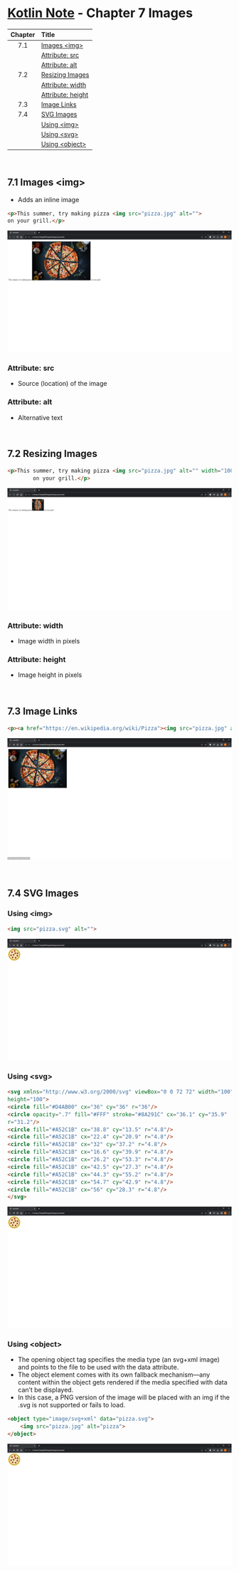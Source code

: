 # [Kotlin Note](../../README.md) - Chapter 7 Images
| Chapter | Title |
| :-: | :- |
| 7.1 | [Images \<img>](#71-images-img) |
|  | [Attribute: src](#attribute-src) |
|  | [Attribute: alt](#attribute-alt) |
| 7.2 | [Resizing Images](#72-resizing-images) |
|  | [Attribute: width](#attribute-width) |
|  | [Attribute: height](#attribute-height) |
| 7.3 | [Image Links](#73-image-links) |
| 7.4 | [SVG Images](#74-svg-images) |
|  | [Using \<img>](#using-img) |
|  | [Using \<svg>](#using-svg) |
|  | [Using \<object>](#using-object) |

<br>

## 7.1 Images \<img>
- Adds an inline image
```html
<p>This summer, try making pizza <img src="pizza.jpg" alt="">
on your grill.</p>
```
![](../../images/Part-I/image-7-1.PNG)

### Attribute: src
- Source (location) of the image

### Attribute: alt
- Alternative text

<br>

## 7.2 Resizing Images
```html
<p>This summer, try making pizza <img src="pizza.jpg" alt="" width="100" height="100">
        on your grill.</p>
```
![](../../images/Part-I/image-7-2.PNG)

### Attribute: width
- Image width in pixels

### Attribute: height
- Image height in pixels

<br>

## 7.3 Image Links
```html
<p><a href="https://en.wikipedia.org/wiki/Pizza"><img src="pizza.jpg" alt=""></a></p>
```
![](../../images/Part-I/image-7-3.PNG)

<br>

## 7.4 SVG Images
### Using \<img>
```html
<img src="pizza.svg" alt="">
```
![](../../images/Part-I/image-7-4.PNG)

### Using \<svg>
```html
<svg xmlns="http://www.w3.org/2000/svg" viewBox="0 0 72 72" width="100"
height="100">
<circle fill="#D4AB00" cx="36" cy="36" r="36"/>
<circle opacity=".7" fill="#FFF" stroke="#8A291C" cx="36.1" cy="35.9"
r="31.2"/>
<circle fill="#A52C1B" cx="38.8" cy="13.5" r="4.8"/>
<circle fill="#A52C1B" cx="22.4" cy="20.9" r="4.8"/>
<circle fill="#A52C1B" cx="32" cy="37.2" r="4.8"/>
<circle fill="#A52C1B" cx="16.6" cy="39.9" r="4.8"/>
<circle fill="#A52C1B" cx="26.2" cy="53.3" r="4.8"/>
<circle fill="#A52C1B" cx="42.5" cy="27.3" r="4.8"/>
<circle fill="#A52C1B" cx="44.3" cy="55.2" r="4.8"/>
<circle fill="#A52C1B" cx="54.7" cy="42.9" r="4.8"/>
<circle fill="#A52C1B" cx="56" cy="28.3" r="4.8"/>
</svg>
```
![](../../images/Part-I/image-7-5.PNG)

### Using \<object>
- The opening object tag specifies the media type (an svg+xml image) and points to the file to be used with the data attribute.
- The object element comes with its own fallback mechanism—any content within the object gets rendered if the media specified with data can’t be displayed.
- In this case, a PNG version of the image will be placed with an img if the .svg is not supported or fails to load.
```html
<object type="image/svg+xml" data="pizza.svg">
    <img src="pizza.jpg" alt="pizza">
</object>
```
![](../../images/Part-I/image-7-6.PNG)

<br>
